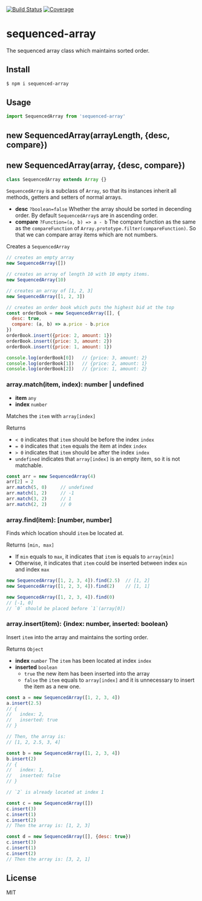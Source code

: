 [![Build Status](https://travis-ci.org/kaelzhang/sequenced-array.svg?branch=master)](https://travis-ci.org/kaelzhang/sequenced-array)
[![Coverage](https://codecov.io/gh/kaelzhang/sequenced-array/branch/master/graph/badge.svg)](https://codecov.io/gh/kaelzhang/sequenced-array)
<!-- optional appveyor tst
[![Windows Build Status](https://ci.appveyor.com/api/projects/status/github/kaelzhang/sequenced-array?branch=master&svg=true)](https://ci.appveyor.com/project/kaelzhang/sequenced-array)
-->
<!-- optional npm version
[![NPM version](https://badge.fury.io/js/sequenced-array.svg)](http://badge.fury.io/js/sequenced-array)
-->
<!-- optional npm downloads
[![npm module downloads per month](http://img.shields.io/npm/dm/sequenced-array.svg)](https://www.npmjs.org/package/sequenced-array)
-->
<!-- optional dependency status
[![Dependency Status](https://david-dm.org/kaelzhang/sequenced-array.svg)](https://david-dm.org/kaelzhang/sequenced-array)
-->

# sequenced-array

The sequenced array class which maintains sorted order.

## Install

```sh
$ npm i sequenced-array
```

## Usage

```js
import SequencedArray from 'sequenced-array'
```

## new SequencedArray(arrayLength, {desc, compare})
## new SequencedArray(array, {desc, compare})

```js
class SequencedArray extends Array {}
```

`SequencedArray` is a subclass of `Array`, so that its instances inherit all methods, getters and setters of normal arrays.

- **desc** `?boolean=false` Whether the array should be sorted in decending order. By default `SequencedArray`s are in ascending order.
- **compare** `?Function=(a, b) => a - b` The compare function as the same as the `compareFunction` of `Array.prototype.filter(compareFunction)`. So that we can compare array items which are not numbers.

Creates a `SequencedArray`

```js
// creates an empty array
new SequencedArray([])

// creates an array of length 10 with 10 empty items.
new SequencedArray(10)

// creates an array of [1, 2, 3]
new SequencedArray([1, 2, 3])

// creates an order book which puts the highest bid at the top
const orderBook = new SequencedArray([], {
  desc: true,
  compare: (a, b) => a.price - b.price
})
orderBook.insert({price: 2, amount: 1})
orderBook.insert({price: 3, amount: 2})
orderBook.insert({price: 1, amount: 1})

console.log(orderBook[0])   // {price: 3, amount: 2}
console.log(orderBook[1])   // {price: 2, amount: 1}
console.log(orderBook[2])   // {price: 1, amount: 2}
```

### array.match(item, index): number | undefined

- **item** `any`
- **index** `number`

Matches the `item` with `array[index]`

Returns
- `< 0` indicates that `item` should be before the index `index`
- `= 0` indicates that `item` equals the item at index `index`
- `> 0` indicates that `item` should be after the index `index`
- `undefined` indicates that `array[index]` is an empty item, so it is not matchable.

```js
const arr = new SequencedArray(4)
arr[2] = 2
arr.match(5, 0)     // undefined
arr.match(1, 2)     // -1
arr.match(3, 2)     // 1
arr.match(2, 2)     // 0
```

### array.find(item): [number, number]

Finds which location should `item` be located at.

Returns `[min, max]`
- If `min` equals to `max`, it indicates that `item` is equals to `array[min]`
- Otherwise, it indicates that `item` could be inserted between index `min` and index `max`

```js
new SequencedArray([1, 2, 3, 4]).find(2.5)  // [1, 2]
new SequencedArray([1, 2, 3, 4]).find(2)    // [1, 1]

new SequencedArray([1, 2, 3, 4]).find(0)
// [-1, 0]
// `0` should be placed before `1`(array[0])
```

### array.insert(item): {index: number, inserted: boolean}

Insert `item` into the array and maintains the sorting order.

Returns `Object`
- **index** `number` The `item` has been located at index `index`
- **inserted** `boolean`
  - `true` the new item has been inserted into the array
  - `false` the `item` equals to `array[index]` and it is unnecessary to insert the item as a new one.

```js
const a = new SequencedArray([1, 2, 3, 4])
a.insert(2.5)
// {
//   index: 2,
//   inserted: true
// }

// Then, the array is:
// [1, 2, 2.5, 3, 4]
```

```js
const b = new SequencedArray([1, 2, 3, 4])
b.insert(2)
// {
//   index: 1,
//   inserted: false
// }

// `2` is already located at index 1
```

```js
const c = new SequencedArray([])
c.insert(3)
c.insert(1)
c.insert(2)
// Then the array is: [1, 2, 3]

const d = new SequencedArray([], {desc: true})
c.insert(3)
c.insert(1)
c.insert(2)
// Then the array is: [3, 2, 1]
```

## License

MIT
